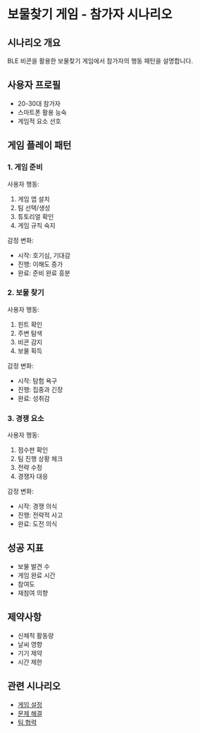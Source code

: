 # 보물찾기 게임 - 참가자 시나리오

## 시나리오 개요

BLE 비콘을 활용한 보물찾기 게임에서 참가자의 행동 패턴을 설명합니다.

## 사용자 프로필
- 20-30대 참가자
- 스마트폰 활용 능숙
- 게임적 요소 선호

## 게임 플레이 패턴

### 1. 게임 준비
사용자 행동:
1. 게임 앱 설치
2. 팀 선택/생성
3. 튜토리얼 확인
4. 게임 규칙 숙지

감정 변화:
- 시작: 호기심, 기대감
- 진행: 이해도 증가
- 완료: 준비 완료 흥분

### 2. 보물 찾기
사용자 행동:
1. 힌트 확인
2. 주변 탐색
3. 비콘 감지
4. 보물 획득

감정 변화:
- 시작: 탐험 욕구
- 진행: 집중과 긴장
- 완료: 성취감

### 3. 경쟁 요소
사용자 행동:
1. 점수판 확인
2. 팀 진행 상황 체크
3. 전략 수정
4. 경쟁자 대응

감정 변화:
- 시작: 경쟁 의식
- 진행: 전략적 사고
- 완료: 도전 의식

## 성공 지표
- 보물 발견 수
- 게임 완료 시간
- 참여도
- 재참여 의향

## 제약사항
- 신체적 활동량
- 날씨 영향
- 기기 제약
- 시간 제한

## 관련 시나리오
- [게임 설정](../organizer/setup.md)
- [문제 해결](./troubleshooting.md)
- [팀 협력](./team-collaboration.md)
